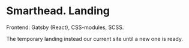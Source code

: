 # Smarthead. Landing

Frontend: Gatsby (React), CSS-modules, SCSS.

The temporary landing instead our current site until a new one is ready.